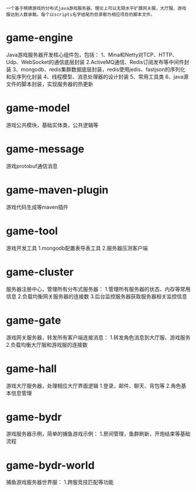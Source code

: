	一个基于棋牌游戏的分布式java游戏服务器，理论上可以无限水平扩展网关服，大厅服、游戏服达到人数承载。每个以scripts名字结尾的目录都为相应项目的脚本文件。

# game-engine
Java游戏服务器开发核心组件包，包括：
1、Mina和Netty对TCP、HTTP、Udp、WebSocket的通信底层封装
2.ActiveMQ通信、Redis订阅发布等中间件封装
3、mongodb、redis集群数据底层封装，redis使用jedis、fastjson的序列化和反序列化封装
4、线程模型、消息处理器的设计封装
5、常用工具类
6、java源文件的脚本封装，实现服务器的热更新

# game-model
游戏公共模块，基础实体类，公共逻辑等

# game-message
游戏protobuf通信消息

# game-maven-plugin
游戏代码生成等maven插件

# game-tool
游戏开发工具
1.mongodb配置表导表工具
2.服务器压测客户端

# game-cluster
服务器注册中心，管理所有分布式服务器：
1.管理所有服务器的状态、内存等常用信息
2.负载均衡网关服务器的连接数
3.后台监控服务器获取服务器相关监控信息

# game-gate
游戏网关服务器，转发所有客户端连接消息：
1.转发角色消息到大厅服、游戏服务
2.负载均衡大厅服和游戏服的连接数

# game-hall
游戏大厅服务器，处理相应大厅界面逻辑
1.登录，邮件、聊天、背包等
2.角色基本信息管理

# game-bydr
游戏服务器示例，简单的捕鱼游戏示例：
1.房间管理，鱼群刷新，开炮结束等基础流程

# game-bydr-world
捕鱼游戏服务器世界服：
1.跨服竞技匹配等功能

#